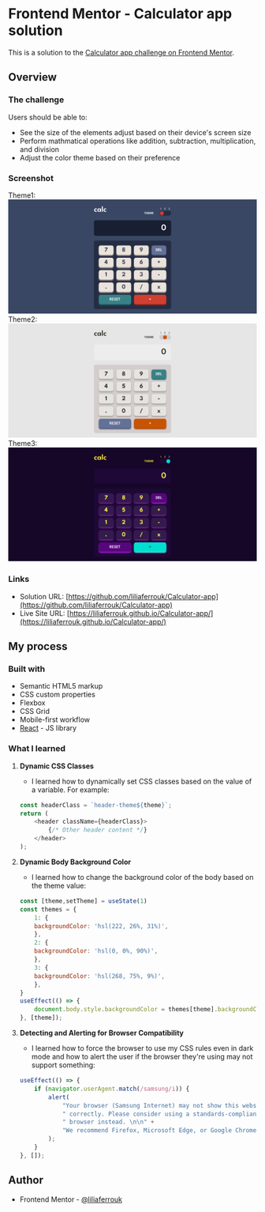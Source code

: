 # Frontend Mentor - Calculator app solution

This is a solution to the [Calculator app challenge on Frontend Mentor](https://www.frontendmentor.io/challenges/calculator-app-9lteq5N29).

## Overview

### The challenge

Users should be able to:

- See the size of the elements adjust based on their device's screen size
- Perform mathmatical operations like addition, subtraction, multiplication, and division
- Adjust the color theme based on their preference

### Screenshot
Theme1:
![Screenshot of the application theme 1](./Screenshot-theme1.png)
Theme2:
![Screenshot of the application theme 2](./Screenshot-theme2.png)
Theme3:
![Screenshot of the application theme 3](./Screenshot-theme3.png)



### Links

- Solution URL: [https://github.com/liliaferrouk/Calculator-app](https://github.com/liliaferrouk/Calculator-app)
- Live Site URL: [https://liliaferrouk.github.io/Calculator-app/](https://liliaferrouk.github.io/Calculator-app/)

## My process

### Built with

- Semantic HTML5 markup
- CSS custom properties
- Flexbox
- CSS Grid
- Mobile-first workflow
- [React](https://reactjs.org/) - JS library


### What I learned

1. **Dynamic CSS Classes**
    - I learned how to dynamically set CSS classes based on the value of a variable. For example:
    ```javascript
    const headerClass = `header-theme${theme}`;
    return (
        <header className={headerClass}>
            {/* Other header content */}
        </header>
    );
    ```

2. **Dynamic Body Background Color**
    - I learned how to change the background color of the body based on the theme value:
    ```javascript
    const [theme,setTheme] = useState(1)
    const themes = {
        1: {
        backgroundColor: 'hsl(222, 26%, 31%)',
        },
        2: {
        backgroundColor: 'hsl(0, 0%, 90%)',
        },
        3: {
        backgroundColor: 'hsl(268, 75%, 9%)',
        },
    }
    useEffect(() => {
        document.body.style.backgroundColor = themes[theme].backgroundColor;
    }, [theme]);
    ```

3. **Detecting and Alerting for Browser Compatibility**
    - I learned how to force the browser to use my CSS rules even in dark mode and how to alert the user if the browser they're using may not support something:
    ```javascript
    useEffect(() => {
        if (navigator.userAgent.match(/samsung/i)) {
            alert(
                "Your browser (Samsung Internet) may not show this website" +
                " correctly. Please consider using a standards-compliant" +
                " browser instead. \n\n" +
                "We recommend Firefox, Microsoft Edge, or Google Chrome."
            );
        }
    }, []);
    ```


## Author

- Frontend Mentor - [@liliaferrouk](https://www.frontendmentor.io/profile/liliaferrouk)

